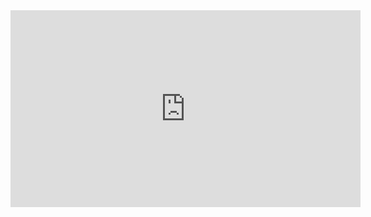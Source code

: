<iframe width="560" height="315" src="https://www.youtube.com/embed/nwL4sC8hrhU?si=DjYG7HpBLxJQUePp" title="YouTube video player" frameborder="0" allow="accelerometer; autoplay; clipboard-write; encrypted-media; gyroscope; picture-in-picture; web-share" referrerpolicy="strict-origin-when-cross-origin" allowfullscreen></iframe>